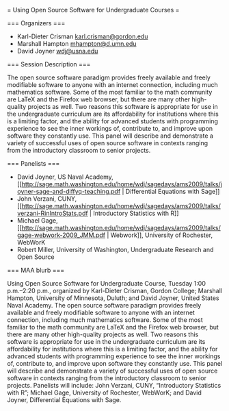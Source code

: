 = Using Open Source Software for Undergraduate Courses =

=== Organizers ===

 * Karl-Dieter Crisman karl.crisman@gordon.edu
 * Marshall Hampton mhampton@d.umn.edu
 * David Joyner wdj@usna.edu

=== Session Description ===

The open source software paradigm provides freely available and freely modifiable software to anyone with an internet connection, including much mathematics software. Some of the most familiar to the math community are LaTeX and the Firefox web browser, but there are many other high-quality projects as well. Two reasons this software is appropriate for use in the undergraduate curriculum are its affordability for institutions where this is a limiting factor, and the ability for advanced students with programming experience to see the inner workings of, contribute to, and improve upon software they constantly use.  This panel will describe and demonstrate a variety of successful uses of open source software in contexts ranging from the introductory classroom to senior projects.

=== Panelists ===

 * David Joyner, US Naval Academy, [[http://sage.math.washington.edu/home/wdj/sagedays/ams2009/talks/joyner-sage-and-diffyq-teaching.pdf | Differential Equations with Sage]]
 * John Verzani, CUNY, [[http://sage.math.washington.edu/home/wdj/sagedays/ams2009/talks/verzani-RinIntroStats.pdf | Introductory Statistics with R]]
 * Michael Gage, [[http://sage.math.washington.edu/home/wdj/sagedays/ams2009/talks/gage-webwork-2009_JMM.pdf | Webwork]], University of Rochester, WebWorK 
 * Robert Miller, University of Washington, Undergraduate Research and Open Source 

=== MAA blurb ===

Using Open Source Software for Undergraduate Course, Tuesday 1:00 p.m.–2:20 p.m., organized by Karl-Dieter Crisman, Gordon College; Marshall Hampton, University of Minnesota, Duluth; and David Joyner, United States Naval Academy. The open source software paradigm provides freely available and freely modifiable software to anyone with an internet connection, including much mathematics software. Some of the most familiar to the math community are LaTeX and the Firefox web browser, but there are many other high-quality projects as well. Two reasons this software is appropriate for use in the undergraduate curriculum are its affordability for institutions where this is a limiting factor, and the ability for advanced students with programming experience to see the inner workings of, contribute to, and improve upon software they constantly use. This panel will describe and demonstrate a variety of successful uses of open source software in contexts ranging from the introductory classroom to senior projects. Panelists will include: John Verzani, CUNY, “Introductory Statistics with R”; Michael Gage, University of Rochester, WebWorK; and David Joyner, Differential Equations with Sage.
